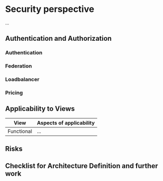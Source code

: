 # Security perspective

...

## Authentication and Authorization

### Authentication

### Federation


### Loadbalancer

### Pricing





## Applicability to Views  
|  View | Aspects of applicability |
|------|---------|
| Functional | ... |


## Risks



## Checklist for Architecture Definition and further work
